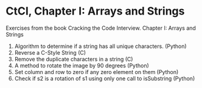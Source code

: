 CtCI, Chapter I: Arrays and Strings
========================================

Exercises from the book Cracking the Code Interview. Chapter I: Arrays and Strings

1. Algorithm to determine if a string has all unique characters. (Python)
2. Reverse a C-Style String (C)
3. Remove the duplicate characters in a string (C)
6. A method to rotate the image by 90 degrees (Python)
7. Set column and row to zero if any zero element on them (Python)
8. Check if s2 is a rotation of s1 using only one call to isSubstring (Python)

